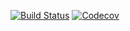 [![Build Status](https://travis-ci.org/Lenois/geonames.png)](https://travis-ci.org/Lenois/geonames)
[![Codecov](https://codecov.io/gh/Lenois/geoname.svg?branch=master)](https://codecov.io/gh/Lenois/geoname)
